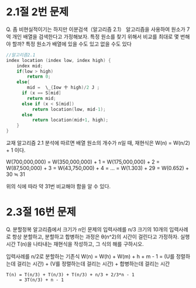 # 2.1절 2번 문제
Q. 좀 비현실적이기는 하지만 이분검색（알고리즘 2.1） 알고리즘을 사용하여 원소가 7억 개인 배열을 검색한다고 가정해보자. 
    특정 원소를 찾기 위해서 비교를 최대로 몇 번해야 할까? 특정 원소가 배열에 있을 수도 있고 없을 수도 있다


```C++
//알고리즘2.1
index location (index low, index high) {
	index mid;
	if(low > high)
		return 0;
	else{
		mid =  \_{Iow 十 high)/2 J ;
	  if (x == S[mid]
	  	return mid;
	  else if (x < S[mid])
		  return location(low, mid-1);
	  else
		  return location(mid+1, high);
	}
}
```

교재 알고리즘 2.1 분석에 따르면 배열 원소의 개수가 n일 때, 재현식은 W(n) = W(n/2) + 1 이다.

W(700,000,000) = W(350,000,000) + 1
               = W(175,000,000) + 2
               = W(87,500,000) + 3
               = W(43,750,000) + 4
               = ... 
               = W(1.303) + 29
	       = W(0.652) + 30
	       ≒ 31
	      
위의 식에 따라 약 31번 비교해야 함을 알 수 있다. 


# 2.3절 16번 문제
Q. 분할정복 알고리즘에서 크기가 n인 문제의 입력사례를 n/3 크기의 10개의 입력사례로 항상 분할하고, 분할하고 합병하는 과정은 θ(n^2)의 시간이 걸린다고 가정하자. 실행시간 T(n)을 나타내는 재현식을 작성하고, 그 식의 해를 구하시오.

입력사례를 n/2로 분할하는 기존식
W(n) = W(h) + W(m) + h + m - 1 = (U를 정렬하는데 걸리는 시간) + (V를 정렬하는데 걸리는 시간) + 합병하는데 걸리는 시간

	T(n) = T(n/3) + T(n/3) + T(n/3) + n/3 + 2/3*n - 1
	     = 3T(n/3) + n - 1
